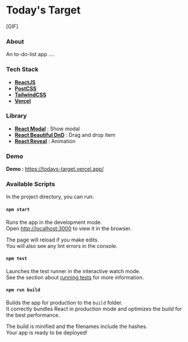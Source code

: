 # Today's Target

[GIF]

### About
An to-do-list app ....

### Tech Stack
- [**ReactJS**](https://github.com/facebook/create-react-app)
- [**PostCSS**](https://postcss.org/)
- [**TailwindCSS**](https://tailwindcss.com/)
- [**Vercel**](https://vercel.com/)

### Library
- [**React Modal**](https://www.npmjs.com/package/react-modal) : Show modal
- [**React Beautiful DnD**](https://github.com/atlassian/react-beautiful-dnd) : Drag and drop item
- [**React Reveal**](https://www.react-reveal.com/) : Animation 

### Demo
**Demo :** https://todays-target.vercel.app/

### Available Scripts

In the project directory, you can run:

#### `npm start`

Runs the app in the development mode.\
Open [http://localhost:3000](http://localhost:3000) to view it in the browser.

The page will reload if you make edits.\
You will also see any lint errors in the console.

#### `npm test`

Launches the test runner in the interactive watch mode.\
See the section about [running tests](https://facebook.github.io/create-react-app/docs/running-tests) for more information.

#### `npm run build`

Builds the app for production to the `build` folder.\
It correctly bundles React in production mode and optimizes the build for the best performance.

The build is minified and the filenames include the hashes.\
Your app is ready to be deployed!
